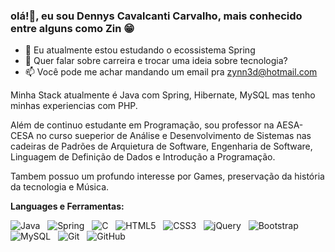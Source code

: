### olá!👋, eu sou Dennys Cavalcanti Carvalho, mais conhecido entre alguns como Zin 😁

- 🔭 Eu atualmente estou estudando o ecossistema Spring
- 💬 Quer falar sobre carreira e trocar uma ideia sobre tecnologia? 
- 📫 Você pode me achar mandando um email pra zynn3d@hotmail.com

Minha Stack atualmente é Java com Spring, Hibernate, MySQL mas tenho minhas experiencias com PHP.

Além de continuo estudante em Programação, sou professor na AESA-CESA no curso sueperior de Análise e Desenvolvimento de Sistemas nas cadeiras de Padrões de Arquietura de Software, Engenharia de Software, Linguagem de Definição de Dados e Introdução a Programação.

Tambem possuo um profundo interesse por Games, preservação da história da tecnologia e Música.

**Languages e Ferramentas:** 

![Java](https://img.shields.io/badge/-Java-black?logo=java&style=social)&nbsp;&nbsp;
![Spring](https://img.shields.io/badge/-Spring%20Framework-black?logo=spring&style=social)&nbsp;&nbsp;
![C](https://img.shields.io/badge/-C-black?logo=c&style=social)&nbsp;&nbsp;
![HTML5](https://img.shields.io/badge/-HTML5-black?logo=html5&style=social)&nbsp;&nbsp;
![CSS3](https://img.shields.io/badge/-CSS3-black?logo=css3&style=social)&nbsp;&nbsp;
![jQuery](https://img.shields.io/badge/-jQuery-black?logo=jquery&style=social)&nbsp;&nbsp;
![Bootstrap](https://img.shields.io/badge/-Bootstrap-black?logo=bootstrap&style=social)&nbsp;&nbsp;
![MySQL](https://img.shields.io/badge/-MySQL-black?logo=mysql&style=social)&nbsp;&nbsp;
![Git](https://img.shields.io/badge/-Git-black?logo=git&style=social)&nbsp;&nbsp;
![GitHub](https://img.shields.io/badge/-GitHub-black?logo=github&style=social)&nbsp;&nbsp;
